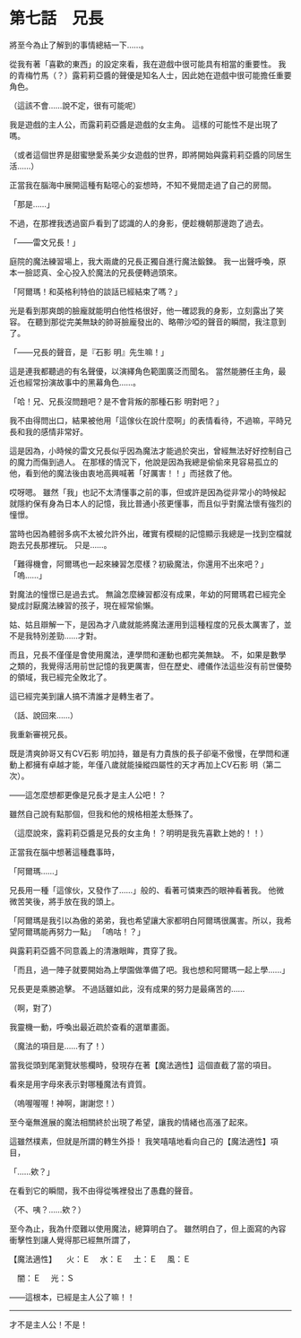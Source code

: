# 第七話　兄長

將至今為止了解到的事情總結一下……。

從我有著「喜歡的東西」的設定來看，我在遊戲中很可能具有相當的重要性。
我的青梅竹馬（？）露莉莉亞醬的聲優是知名人士，因此她在遊戲中很可能擔任重要角色。

（這該不會……說不定，很有可能呢）

我是遊戲的主人公，而露莉莉亞醬是遊戲的女主角。
這樣的可能性不是出現了嗎。

（或者這個世界是甜蜜戀愛系美少女遊戲的世界，即將開始與露莉莉亞醬的同居生活……）

正當我在腦海中展開這種有點噁心的妄想時，不知不覺間走過了自己的房間。

「那是……」

不過，在那裡我透過窗戶看到了認識的人的身影，便趁機朝那邊跑了過去。

「――雷文兄長！」

庭院的魔法練習場上，我大兩歲的兄長正獨自進行魔法鍛鍊。
我一出聲呼喚，原本一臉認真、全心投入於魔法的兄長便轉過頭來。

「阿爾瑪！和英格利特伯的談話已經結束了嗎？」

光是看到那爽朗的臉龐就能明白他性格很好，他一確認我的身影，立刻露出了笑容。
在聽到那從完美無缺的帥哥臉龐發出的、略帶沙啞的聲音的瞬間，我注意到了。

「――兄長的聲音，是『石影 明』先生嘛！」

這是連我都聽過的有名聲優，以演繹角色範圍廣泛而聞名。
當然能勝任主角，最近也經常扮演故事中的黑幕角色……。

「哈！兄、兄長沒問題吧？是不會背叛的那種石影 明對吧？」

我不由得問出口，結果被他用「這傢伙在說什麼啊」的表情看待，不過嘛，平時兄長和我的感情非常好。

這是因為，小時候的雷文兄長似乎因為魔法才能過於突出，曾經無法好好控制自己的魔力而傷到過人。
在那樣的情況下，他說是因為我總是偷偷來見容易孤立的他，看到他的魔法後由衷地高興喊著「好厲害！！」而拯救了他。

哎呀嗯。
雖然「我」也記不太清懂事之前的事，但或許是因為從非常小的時候起就隱約保有身為日本人的記憶，我比普通小孩更懂事，而且似乎對魔法懷有強烈的憧憬。

當時也因為體弱多病不太被允許外出，確實有模糊的記憶顯示我總是一找到空檔就跑去兄長那裡玩。
只是……。

「難得機會，阿爾瑪也一起來練習怎麼樣？初級魔法，你還用不出來吧？」
「嗚……」

對魔法的憧憬已是過去式。
無論怎麼練習都沒有成果，年幼的阿爾瑪君已經完全變成討厭魔法練習的孩子，現在經常偷懶。

姑、姑且辯解一下，是因為才八歲就能將魔法運用到這種程度的兄長太厲害了，並不是我特別差勁……才對。

而且，兄長不僅僅是會使用魔法，連學問和運動也都完美無缺。
不，如果是數學之類的，我覺得活用前世記憶的我更厲害，但在歷史、禮儀作法這些沒有前世優勢的領域，我已經完全敗北了。

這已經完美到讓人搞不清誰才是轉生者了。

（話、說回來……）

我重新審視兄長。

既是清爽帥哥又有CV石影 明加持，雖是有力貴族的長子卻毫不傲慢，在學問和運動上都擁有卓越才能，年僅八歲就能操縱四屬性的天才再加上CV石影 明（第二次）。

――這怎麼想都更像是兄長才是主人公吧！？

雖然自己說有點那個，但我和他的規格相差太懸殊了。

（這麼說來，露莉莉亞醬是兄長的女主角！？明明是我先喜歡上她的！！）

正當我在腦中想著這種蠢事時，

「阿爾瑪……」

兄長用一種「這傢伙，又發作了……」般的、看著可憐東西的眼神看著我。
他微微苦笑後，將手放在我的頭上。

「阿爾瑪是我引以為傲的弟弟，我也希望讓大家都明白阿爾瑪很厲害。所以，我希望阿爾瑪能再努力一點」
「嗚咕！？」

與露莉莉亞醬不同意義上的清澈眼眸，貫穿了我。

「而且，過一陣子就要開始為上學園做準備了吧。我也想和阿爾瑪一起上學……」

兄長更是乘勝追擊。
不過話雖如此，沒有成果的努力是最痛苦的……

（啊，對了）

我靈機一動，呼喚出最近疏於查看的選單畫面。

（魔法的項目是……有了！）

當我從頭到尾瀏覽狀態欄時，發現存在著【魔法適性】這個直截了當的項目。

看來是用字母來表示對哪種魔法有資質。

（嗚喔喔喔！神啊，謝謝您！）

至今毫無進展的魔法相關終於出現了希望，讓我的情緒也高漲了起來。

這雖然樸素，但就是所謂的轉生外掛！
我笑嘻嘻地看向自己的【魔法適性】項目，

「……欸？」

在看到它的瞬間，我不由得從嘴裡發出了愚蠢的聲音。

（不、咦？……欸？）

至今為止，我為什麼難以使用魔法，總算明白了。
雖然明白了，但上面寫的內容衝擊性到讓人覺得那已經無所謂了，

【魔法適性】
　火：Ｅ
　水：Ｅ
　土：Ｅ
　風：Ｅ

　闇：Ｅ
　光：Ｓ

――這根本，已經是主人公了嘛！！

---

才不是主人公！不是！